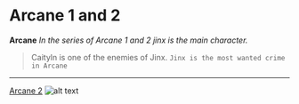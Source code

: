 # Arcane 1 and 2
**Arcane**
*In the series of Arcane 1 and 2 jinx is the main character.*
>Caityln is one of the enemies of Jinx.
`Jinx is the most wanted crime in Arcane`
---
[Arcane 2](https://www.Netflix.com)
![alt text](Arcane.jpeg)

